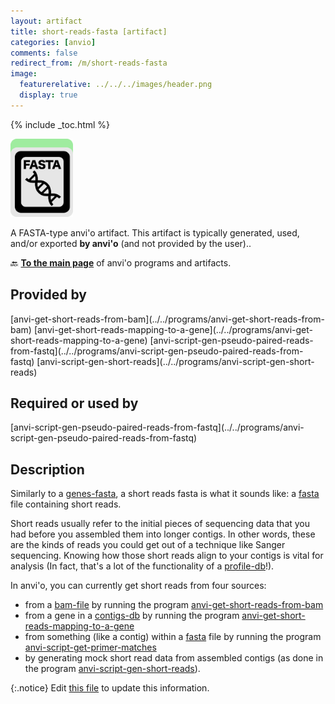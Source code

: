 ```yaml
---
layout: artifact
title: short-reads-fasta [artifact]
categories: [anvio]
comments: false
redirect_from: /m/short-reads-fasta
image:
  featurerelative: ../../../images/header.png
  display: true
---
```



{% include _toc.html %}


<img src="../../images/icons/FASTA.png" alt="FASTA" style="width:100px; border:none" />

A FASTA-type anvi'o artifact. This artifact is typically generated, used, and/or exported **by anvi'o** (and not provided by the user)..

🔙 **[To the main page](../../)** of anvi'o programs and artifacts.

## Provided by


<p style="text-align: left" markdown="1"><span class="artifact-p">[anvi-get-short-reads-from-bam](../../programs/anvi-get-short-reads-from-bam)</span> <span class="artifact-p">[anvi-get-short-reads-mapping-to-a-gene](../../programs/anvi-get-short-reads-mapping-to-a-gene)</span> <span class="artifact-p">[anvi-script-gen-pseudo-paired-reads-from-fastq](../../programs/anvi-script-gen-pseudo-paired-reads-from-fastq)</span> <span class="artifact-p">[anvi-script-gen-short-reads](../../programs/anvi-script-gen-short-reads)</span></p>


## Required or used by


<p style="text-align: left" markdown="1"><span class="artifact-r">[anvi-script-gen-pseudo-paired-reads-from-fastq](../../programs/anvi-script-gen-pseudo-paired-reads-from-fastq)</span></p>


## Description

Similarly to a <span class="artifact-n">[genes-fasta](/help/main/artifacts/genes-fasta)</span>, a short reads fasta is what it sounds like: a <span class="artifact-n">[fasta](/help/main/artifacts/fasta)</span> file containing short reads.

Short reads usually refer to the initial pieces of sequencing data that you had before you assembled them into longer contigs. In other words, these are the kinds of reads you could get out of a technique like Sanger sequencing. Knowing how those short reads align to your contigs is vital for analysis (In fact, that's a lot of the functionality of a <span class="artifact-n">[profile-db](/help/main/artifacts/profile-db)</span>!).

In anvi'o, you can currently get short reads from four sources:

* from a <span class="artifact-n">[bam-file](/help/main/artifacts/bam-file)</span> by running the program <span class="artifact-p">[anvi-get-short-reads-from-bam](/help/main/programs/anvi-get-short-reads-from-bam)</span>
* from a gene in a <span class="artifact-n">[contigs-db](/help/main/artifacts/contigs-db)</span> by running the program <span class="artifact-p">[anvi-get-short-reads-mapping-to-a-gene](/help/main/programs/anvi-get-short-reads-mapping-to-a-gene)</span>
* from something (like a contig) within a <span class="artifact-n">[fasta](/help/main/artifacts/fasta)</span> file by running the program <span class="artifact-p">[anvi-script-get-primer-matches](/help/main/programs/anvi-script-get-primer-matches)</span>
* by generating mock short read data from assembled contigs (as done in the program <span class="artifact-p">[anvi-script-gen-short-reads](/help/main/programs/anvi-script-gen-short-reads)</span>).


{:.notice}
Edit [this file](https://github.com/merenlab/anvio/tree/master/anvio/docs/artifacts/short-reads-fasta.md) to update this information.

